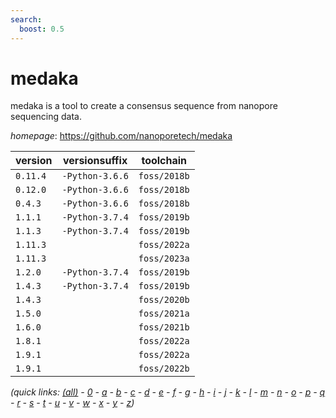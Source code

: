```yaml
---
search:
  boost: 0.5
---
```

# medaka

medaka is a tool to create a consensus sequence from nanopore sequencing data.

*homepage*: <https://github.com/nanoporetech/medaka>

version | versionsuffix | toolchain
--------|---------------|----------
``0.11.4`` | ``-Python-3.6.6`` | ``foss/2018b``
``0.12.0`` | ``-Python-3.6.6`` | ``foss/2018b``
``0.4.3`` | ``-Python-3.6.6`` | ``foss/2018b``
``1.1.1`` | ``-Python-3.7.4`` | ``foss/2019b``
``1.1.3`` | ``-Python-3.7.4`` | ``foss/2019b``
``1.11.3`` |  | ``foss/2022a``
``1.11.3`` |  | ``foss/2023a``
``1.2.0`` | ``-Python-3.7.4`` | ``foss/2019b``
``1.4.3`` | ``-Python-3.7.4`` | ``foss/2019b``
``1.4.3`` |  | ``foss/2020b``
``1.5.0`` |  | ``foss/2021a``
``1.6.0`` |  | ``foss/2021b``
``1.8.1`` |  | ``foss/2022a``
``1.9.1`` |  | ``foss/2022a``
``1.9.1`` |  | ``foss/2022b``


*(quick links: [(all)](../index.md) - [0](../0/index.md) - [a](../a/index.md) - [b](../b/index.md) - [c](../c/index.md) - [d](../d/index.md) - [e](../e/index.md) - [f](../f/index.md) - [g](../g/index.md) - [h](../h/index.md) - [i](../i/index.md) - [j](../j/index.md) - [k](../k/index.md) - [l](../l/index.md) - [m](../m/index.md) - [n](../n/index.md) - [o](../o/index.md) - [p](../p/index.md) - [q](../q/index.md) - [r](../r/index.md) - [s](../s/index.md) - [t](../t/index.md) - [u](../u/index.md) - [v](../v/index.md) - [w](../w/index.md) - [x](../x/index.md) - [y](../y/index.md) - [z](../z/index.md))*

